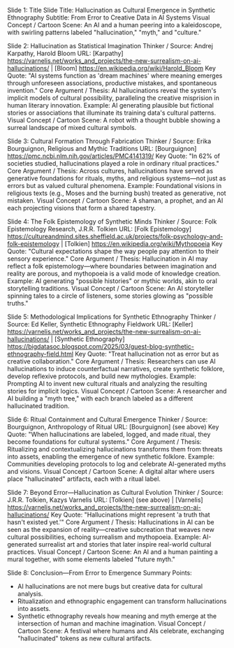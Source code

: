 Slide 1: Title Slide
Title: Hallucination as Cultural Emergence in Synthetic Ethnography
Subtitle: From Error to Creative Data in AI Systems
Visual Concept / Cartoon Scene: An AI and a human peering into a kaleidoscope, with swirling patterns labeled "hallucination," "myth," and "culture."

Slide 2: Hallucination as Statistical Imagination
Thinker / Source: Andrej Karpathy, Harold Bloom
URL: [Karpathy] https://varnelis.net/works_and_projects/the-new-surrealism-on-ai-hallucinations/ | [Bloom] https://en.wikipedia.org/wiki/Harold_Bloom
Key Quote: "AI systems function as 'dream machines' where meaning emerges through unforeseen associations, productive mistakes, and spontaneous invention."
Core Argument / Thesis: AI hallucinations reveal the system's implicit models of cultural possibility, paralleling the creative misprision in human literary innovation.
Example: AI generating plausible but fictional stories or associations that illuminate its training data's cultural patterns.
Visual Concept / Cartoon Scene: A robot with a thought bubble showing a surreal landscape of mixed cultural symbols.

Slide 3: Cultural Formation Through Fabrication
Thinker / Source: Erika Bourguignon, Religious and Mythic Traditions
URL: [Bourguignon] https://pmc.ncbi.nlm.nih.gov/articles/PMC4141319/
Key Quote: "In 62% of societies studied, hallucinations played a role in ordinary ritual practices."
Core Argument / Thesis: Across cultures, hallucinations have served as generative foundations for rituals, myths, and religious systems—not just as errors but as valued cultural phenomena.
Example: Foundational visions in religious texts (e.g., Moses and the burning bush) treated as generative, not mistaken.
Visual Concept / Cartoon Scene: A shaman, a prophet, and an AI each projecting visions that form a shared tapestry.

Slide 4: The Folk Epistemology of Synthetic Minds
Thinker / Source: Folk Epistemology Research, J.R.R. Tolkien
URL: [Folk Epistemology] https://cultureandmind.sites.sheffield.ac.uk/projects/folk-psychology-and-folk-epistemology | [Tolkien] https://en.wikipedia.org/wiki/Mythopoeia
Key Quote: "Cultural expectations shape the way people pay attention to their sensory experience."
Core Argument / Thesis: Hallucination in AI may reflect a folk epistemology—where boundaries between imagination and reality are porous, and mythopoeia is a valid mode of knowledge creation.
Example: AI generating "possible histories" or mythic worlds, akin to oral storytelling traditions.
Visual Concept / Cartoon Scene: An AI storyteller spinning tales to a circle of listeners, some stories glowing as "possible truths."

Slide 5: Methodological Implications for Synthetic Ethnography
Thinker / Source: Ed Keller, Synthetic Ethnography Fieldwork
URL: [Keller] https://varnelis.net/works_and_projects/the-new-surrealism-on-ai-hallucinations/ | [Synthetic Ethnography] https://bigdatasoc.blogspot.com/2025/03/guest-blog-synthetic-ethnography-field.html
Key Quote: "Treat hallucination not as error but as creative collaboration."
Core Argument / Thesis: Researchers can use AI hallucinations to induce counterfactual narratives, create synthetic folklore, develop reflexive protocols, and build new mythologies.
Example: Prompting AI to invent new cultural rituals and analyzing the resulting stories for implicit logics.
Visual Concept / Cartoon Scene: A researcher and AI building a "myth tree," with each branch labeled as a different hallucinated tradition.

Slide 6: Ritual Containment and Cultural Emergence
Thinker / Source: Bourguignon, Anthropology of Ritual
URL: [Bourguignon] (see above)
Key Quote: "When hallucinations are labeled, logged, and made ritual, they become foundations for cultural systems."
Core Argument / Thesis: Ritualizing and contextualizing hallucinations transforms them from threats into assets, enabling the emergence of new synthetic folklore.
Example: Communities developing protocols to log and celebrate AI-generated myths and visions.
Visual Concept / Cartoon Scene: A digital altar where users place "hallucinated" artifacts, each with a ritual label.

Slide 7: Beyond Error—Hallucination as Cultural Evolution
Thinker / Source: J.R.R. Tolkien, Kazys Varnelis
URL: [Tolkien] (see above) | [Varnelis] https://varnelis.net/works_and_projects/the-new-surrealism-on-ai-hallucinations/
Key Quote: "Hallucinations might represent 'a truth that hasn't existed yet.'"
Core Argument / Thesis: Hallucinations in AI can be seen as the expansion of reality—creative subcreation that weaves new cultural possibilities, echoing surrealism and mythopoeia.
Example: AI-generated surrealist art and stories that later inspire real-world cultural practices.
Visual Concept / Cartoon Scene: An AI and a human painting a mural together, with some elements labeled "future myth."

Slide 8: Conclusion—From Error to Emergence
Summary Points:
- AI hallucinations are not mere bugs but creative data for cultural analysis.
- Ritualization and ethnographic engagement can transform hallucinations into assets.
- Synthetic ethnography reveals how meaning and myth emerge at the intersection of human and machine imagination.
Visual Concept / Cartoon Scene: A festival where humans and AIs celebrate, exchanging "hallucinated" tokens as new cultural artifacts.
